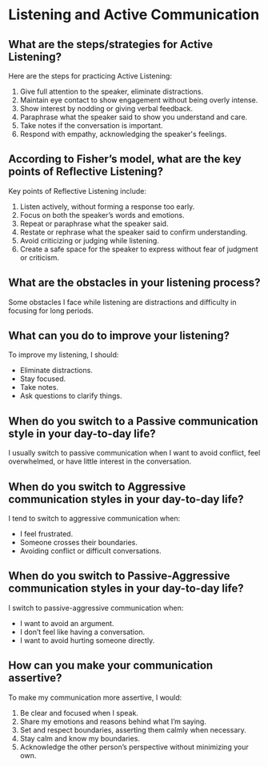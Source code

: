 # Listening and Active Communication

## What are the steps/strategies for Active Listening?

Here are the steps for practicing Active Listening:

1. Give full attention to the speaker, eliminate distractions.
2. Maintain eye contact to show engagement without being overly intense.
3. Show interest by nodding or giving verbal feedback.
4. Paraphrase what the speaker said to show you understand and care.
5. Take notes if the conversation is important.
6. Respond with empathy, acknowledging the speaker's feelings.

## According to Fisher’s model, what are the key points of Reflective Listening?

Key points of Reflective Listening include:

1. Listen actively, without forming a response too early.
2. Focus on both the speaker’s words and emotions.
3. Repeat or paraphrase what the speaker said.
4. Restate or rephrase what the speaker said to confirm understanding.
5. Avoid criticizing or judging while listening.
6. Create a safe space for the speaker to express without fear of judgment or criticism.

## What are the obstacles in your listening process?

Some obstacles I face while listening are distractions and difficulty in focusing for long periods.

## What can you do to improve your listening?

To improve my listening, I should:

- Eliminate distractions.
- Stay focused.
- Take notes.
- Ask questions to clarify things.

## When do you switch to a Passive communication style in your day-to-day life?

I usually switch to passive communication when I want to avoid conflict, feel overwhelmed, or have little interest in the conversation.

## When do you switch to Aggressive communication styles in your day-to-day life?

I tend to switch to aggressive communication when:

- I feel frustrated.
- Someone crosses their boundaries.
- Avoiding conflict or difficult conversations.

## When do you switch to Passive-Aggressive communication styles in your day-to-day life?

I switch to passive-aggressive communication when:

- I want to avoid an argument.
- I don’t feel like having a conversation.
- I want to avoid hurting someone directly.

## How can you make your communication assertive?

To make my communication more assertive, I would:

1. Be clear and focused when I speak.
2. Share my emotions and reasons behind what I’m saying.
3. Set and respect boundaries, asserting them calmly when necessary.
4. Stay calm and know my boundaries.
5. Acknowledge the other person’s perspective without minimizing your own.